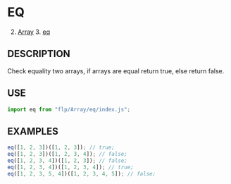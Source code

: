 # EQ

2. [Array](../README.md)
    3. [eq](./README.md)

## DESCRIPTION
Check equality two arrays, if arrays are equal return true, else return false.

## USE

```javascript
import eq from "flp/Array/eq/index.js";
```

## EXAMPLES

```javascript
eq([1, 2, 3])([1, 2, 3]); // true;
eq([1, 2, 3])([1, 2, 3, 4]); // false;
eq([1, 2, 3, 4])([1, 2, 3]); // false;
eq([1, 2, 3, 4])([1, 2, 3, 4]); // true;
eq([1, 2, 3, 5, 4])([1, 2, 3, 4, 5]); // false;
```
